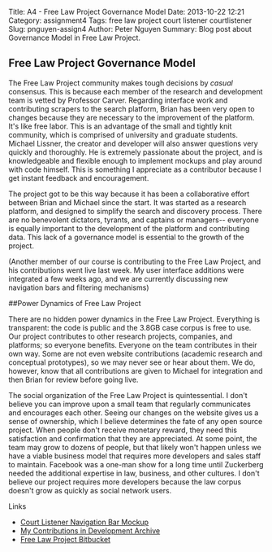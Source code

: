 Title: A4 - Free Law Project Governance Model
Date: 2013-10-22 12:21
Category: assignment4
Tags: free law project court listener courtlistener
Slug: pnguyen-assign4
Author: Peter Nguyen
Summary: Blog post about Governance Model in Free Law Project. 

## Free Law Project Governance Model
The Free Law Project community makes tough decisions by <i>casual</i> consensus. This is because each member of the research and development team is vetted by Professor Carver. Regarding interface work and contributing scrapers to the search platform, Brian has been very open to changes because they are necessary to the improvement of the platform. It's like free labor. This is an advantage of the small and tightly knit community, which is comprised of university and graduate students. Michael Lissner, the creator and developer will also answer questions very quickly and thoroughly. He is extremely passionate about the project, and is knowledgeable and flexible enough to implement mockups and play around with code himself. This is something I appreciate as a contributor because I get instant feedback and encouragement.

The project got to be this way because it has been a collaborative effort between Brian and Michael since the start. It was started as a research platform, and designed to simplify the search and discovery process. There are no benevolent dictators, tyrants, and captains or managers-- everyone is equally important to the development of the platform and contributing data. This lack of a governance model is essential to the growth of the project. 

(Another member of our course is contributing to the Free Law Project, and his contributions went live last week. My user interface additions were integrated a few weeks ago, and we are currently discussing new navigation bars and filtering mechanisms)

##Power Dynamics of Free Law Project

There are no hidden power dynamics in the Free Law Project. Everything is transparent: the code is public and the 3.8GB case corpus is free to use. Our project contributes to other research projects, companies, and platforms; so everyone benefits. Everyone on the team contributes in their own way. Some are not even website contributions (academic research and conceptual prototypes), so we may never see or hear about them. We do, however, know that all contributions are given to Michael for integration and then Brian for review before going live. 

The social organization of the Free Law Project is quintessential. I don't believe you can improve upon a small team that regularly communicates and encourages each other. Seeing our changes on the website gives us a sense of ownership, which I believe determines the fate of any open source project. When people don't receive monetary reward, they need this satisfaction and confirmation that they are appreciated. At some point, the team may grow to dozens of people, but that likely won't happen unless we have a viable business model that requires more developers and sales staff to maintain. Facebook was a one-man show for a long time until Zuckerberg needed the additional expertise in law, business, and other cultures. I don't believe our project requires more developers because the law corpus doesn't grow as quickly as social network users. 


Links
* [Court Listener Navigation Bar Mockup](http://notskool.me/courtlistener/header-chooser.htm)
* [My Contributions in Development Archive](http://lists.freelawproject.org/pipermail/dev/2013-September/subject.html)
* [Free Law Project Bitbucket](https://bitbucket.org/mlissner/search-and-awareness-platform-courtlistener/)
